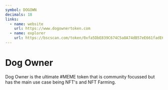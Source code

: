 ```yaml
---
symbol: DOGOWN
decimals: 18
links:
  - name: website
    url: https://www.dogownertoken.com
  - name: explorer
    url: https://bscscan.com/token/0xfa5DbE839C674C5a8A74dB57eE661fadE60bbf58
---
```


# Dog Owner

Dog Owner is the ultimate #MEME token that is community focussed but has the main use case being NFT's and NFT Farming.
